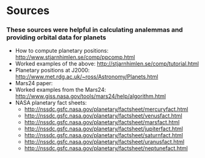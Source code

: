 # Sources
### These sources were helpful in calculating analemmas and providing orbital data for planets

- How to compute planetary positions: http://www.stjarnhimlen.se/comp/ppcomp.html
- Worked examples of the above: http://stjarnhimlen.se/comp/tutorial.html
- Planetary positions at J2000: http://www.met.rdg.ac.uk/~ross/Astronomy/Planets.html
- Mars24 paper: 
- Worked examples from the Mars24: http://www.giss.nasa.gov/tools/mars24/help/algorithm.html
- NASA planetary fact sheets:
  - http://nssdc.gsfc.nasa.gov/planetary/factsheet/mercuryfact.html
  - http://nssdc.gsfc.nasa.gov/planetary/factsheet/venusfact.html
  - http://nssdc.gsfc.nasa.gov/planetary/factsheet/marsfact.html
  - http://nssdc.gsfc.nasa.gov/planetary/factsheet/jupiterfact.html
  - http://nssdc.gsfc.nasa.gov/planetary/factsheet/saturnfact.html
  - http://nssdc.gsfc.nasa.gov/planetary/factsheet/uranusfact.html
  - http://nssdc.gsfc.nasa.gov/planetary/factsheet/neptunefact.html
